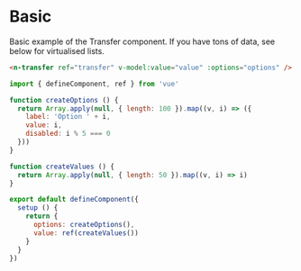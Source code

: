 # Basic

Basic example of the Transfer component. If you have tons of data, see below for virtualised lists.

```html
<n-transfer ref="transfer" v-model:value="value" :options="options" />
```

```js
import { defineComponent, ref } from 'vue'

function createOptions () {
  return Array.apply(null, { length: 100 }).map((v, i) => ({
    label: 'Option ' + i,
    value: i,
    disabled: i % 5 === 0
  }))
}

function createValues () {
  return Array.apply(null, { length: 50 }).map((v, i) => i)
}

export default defineComponent({
  setup () {
    return {
      options: createOptions(),
      value: ref(createValues())
    }
  }
})
```
